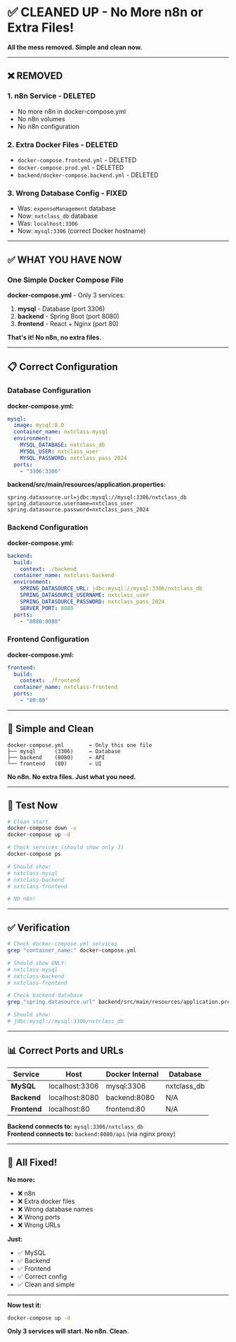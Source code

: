 # ✅ CLEANED UP - No More n8n or Extra Files!

**All the mess removed. Simple and clean now.**

---

## ❌ REMOVED

### 1. n8n Service - DELETED
- No more n8n in docker-compose.yml
- No n8n volumes
- No n8n configuration

### 2. Extra Docker Files - DELETED
- `docker-compose.frontend.yml` - DELETED
- `docker-compose.prod.yml` - DELETED  
- `backend/docker-compose.backend.yml` - DELETED

### 3. Wrong Database Config - FIXED
- Was: `expenseManagement` database
- Now: `nxtclass_db` database
- Was: `localhost:3306`
- Now: `mysql:3306` (correct Docker hostname)

---

## ✅ WHAT YOU HAVE NOW

### One Simple Docker Compose File

**docker-compose.yml** - Only 3 services:
1. **mysql** - Database (port 3306)
2. **backend** - Spring Boot (port 8080)
3. **frontend** - React + Nginx (port 80)

**That's it! No n8n, no extra files.**

---

## 📋 Correct Configuration

### Database Configuration

**docker-compose.yml:**
```yaml
mysql:
  image: mysql:8.0
  container_name: nxtclass-mysql
  environment:
    MYSQL_DATABASE: nxtclass_db
    MYSQL_USER: nxtclass_user
    MYSQL_PASSWORD: nxtclass_pass_2024
  ports:
    - "3306:3306"
```

**backend/src/main/resources/application.properties:**
```properties
spring.datasource.url=jdbc:mysql://mysql:3306/nxtclass_db
spring.datasource.username=nxtclass_user
spring.datasource.password=nxtclass_pass_2024
```

### Backend Configuration

**docker-compose.yml:**
```yaml
backend:
  build:
    context: ./backend
  container_name: nxtclass-backend
  environment:
    SPRING_DATASOURCE_URL: jdbc:mysql://mysql:3306/nxtclass_db
    SPRING_DATASOURCE_USERNAME: nxtclass_user
    SPRING_DATASOURCE_PASSWORD: nxtclass_pass_2024
    SERVER_PORT: 8080
  ports:
    - "8080:8080"
```

### Frontend Configuration

**docker-compose.yml:**
```yaml
frontend:
  build:
    context: ./frontend
  container_name: nxtclass-frontend
  ports:
    - "80:80"
```

---

## 🎯 Simple and Clean

```
docker-compose.yml        ← Only this one file
├── mysql      (3306)     ← Database
├── backend    (8080)     ← API
└── frontend   (80)       ← UI
```

**No n8n. No extra files. Just what you need.**

---

## 🚀 Test Now

```bash
# Clean start
docker-compose down -v
docker-compose up -d

# Check services (should show only 3)
docker-compose ps

# Should show:
# nxtclass-mysql
# nxtclass-backend
# nxtclass-frontend

# NO n8n!
```

---

## ✅ Verification

```bash
# Check docker-compose.yml services
grep "container_name:" docker-compose.yml

# Should show ONLY:
# nxtclass-mysql
# nxtclass-backend
# nxtclass-frontend

# Check backend database
grep "spring.datasource.url" backend/src/main/resources/application.properties

# Should show:
# jdbc:mysql://mysql:3306/nxtclass_db
```

---

## 📊 Correct Ports and URLs

| Service | Host | Docker Internal | Database |
|---------|------|-----------------|----------|
| **MySQL** | localhost:3306 | mysql:3306 | nxtclass_db |
| **Backend** | localhost:8080 | backend:8080 | N/A |
| **Frontend** | localhost:80 | frontend:80 | N/A |

**Backend connects to:** `mysql:3306/nxtclass_db`  
**Frontend connects to:** `backend:8080/api` (via nginx proxy)

---

## 🎉 All Fixed!

**No more:**
- ❌ n8n
- ❌ Extra docker files
- ❌ Wrong database names
- ❌ Wrong ports
- ❌ Wrong URLs

**Just:**
- ✅ MySQL
- ✅ Backend
- ✅ Frontend
- ✅ Correct config
- ✅ Clean and simple

---

**Now test it:**

```bash
docker-compose up -d
```

**Only 3 services will start. No n8n. Clean.**
